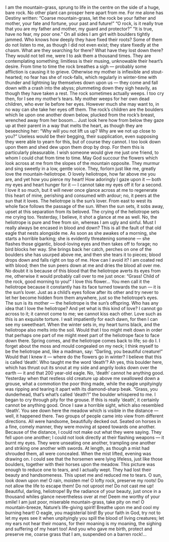 I am the mountain-grass, sprung to life in the centre on the side of a huge, bare rock.
No other plant can prosper here apart from me. For me alone has Destiny written:
“Coarse mountain-grass, let the rock be your father and mother, your fate and fortune,
your past and future!”
“O rock, is it really true that you are my father and mother, my guard and protector?”
“It is true, have no fear, my poor one.”
On all sides I am girt with boulders tightly jammed. Who knows how deeply they have
fixed their roots? Some of them do not listen to me, as though I did not even exist; they
stare fixedly at the chasm. What are they searching for there? What have they lost down
there? They would not tell me, were I to ask them a thousand times. They are
contemplating something; limitless is their musing, unknowable their heart’s desire. From
time to time the rock breathes a sigh — probably some affliction is causing it to grieve.
Otherwise my mother is inflexible and stout-hearted; no fear has she of rock-falls, which
regularly in winter-time with thunder and lightning lay themselves down upon us — they
come and fall down with a crash into the abyss; plummeting down they sigh heavily, as
though they have taken a rest.
The rock sometimes actually weeps. I too cry then, for I see my mother’s tears. My
mother weeps for her own dead children, who ever lie before her eyes. However much
she may want to, in no way can she take her eyes off them. The rock’s children are the
boulders which lie upon one another down below, plucked from the rock’s breast,
wrenched away from her bosom…
Just look here how from below they gaze up at their parent in a way that melts the
heart, as though they are beseeching her: “Why will you not lift us up? Why are we not 
up close to you?” Useless would be their begging, their supplication, even supposing they
were able to yearn for this, but of course they cannot. I too look down upon them and
shed dew upon them drop by drop. For them this is particularly pleasurable.
I wish someone would give me just one friend, to whom I could chat from time to
time. May God succour the flowers which look across at me from the slopes of the
mountain opposite. They murmur and sing sweetly in a low, gentle voice. They, forlorn
just like me, greatly love the mountain-heliotrope. O lovely heliotrope, how far above me
you are, and yet how you pierce my heart!
How adoringly I gaze upon it — both my eyes and heart hunger for it — I cannot take
my eyes off it for a second. I love it so much, but it will never once glance across at me to
regenerate this heart of mine, perishing and consumed with ardour; no, it peers at the sun
that it loves. The heliotrope is the sun’s lover. From east to west its whole face follows
the passage of the sun. When the sun sets, it sobs away, upset at this separation from its
beloved. The crying of the heliotrope sets me crying too. Yesterday, I believe, it shot a
glance at me as well. No, the heliotrope is pure and free from sin, whereas I am ugly and
sinful. Must I really always be encased in blood and down? This is all the fault of that old
eagle that nests alongside me. As soon as she awakes of a morning, she starts a horrible
barking; she is evidently threatening someone — she flashes those gigantic, blood-loving
eyes and then takes off to forage; no bird blocks her way. She brings back her catch,
perches on one of the boulders she has usurped above me, and then she tears it to pieces;
blood drops down and falls right on top of me. How can I avoid it? I am coated red with
blood; then the sun peers down at me and dries the blood all over me. No doubt it is
because of this blood that the heliotrope averts its eyes from me, otherwise it would
probably call over to me just once: “Grass! Child of the rock, good morning to you!”
I love this flower… You men call it the heliotrope because it constantly has its face
turned towards the sun — it is the sun’s lover. Just as a child’s eyes follow after its other
and try never to let her become hidden from them anywhere, just so the heliotrope’s eyes.
The sun is its mother — the heliotrope is the sun’s offspring.
Who has any idea that I love the heliotrope? And yet what is this kind of love? I
cannot go across to it; it cannot come to me; we cannot kiss each other. Love such as this
is an exquisite torture. I wait impatiently for each dawn, for then I can see my sweetheart. 
When the winter sets in, my heart turns black, and the heliotrope also melts into the soil.
Would that I too might melt down in order that perhaps one part of me might meet part of
the heliotrope face to face down there. Spring comes, and the heliotrope comes back to
life; so do I. I forget about the moss and mould congealed on my neck; I think myself to
be the heliotrope and, like a madman, say: “Darling, you beautiful creature!”
Would that I knew it — where do the flowers go in winter? I believe that this is called
‘death’. Who taught me the word ‘death’? Ah yes, this boulder here, which has thrust out
its snout at my side and angrily looks down over the earth — it and that 200 year-old
eagle. No, ‘death’ cannot he anything good. Yesterday when that restless old creature up
above me swallowed down a grouse, what a commotion the poor thing made, while the
eagle unpityingly was ripping and tearing it apart with its diamond-sharp beak.
“Grass, you dunderhead, that’s what’s called ‘death’!” the boulder whispered to me. I
began to cry through pity for the grouse. If this is really ‘death’, it certainly cannot be
anything good.
Once I saw a horrible sight, which also resembled ‘death’. You see down here the
meadow which is visible in the distance — well, it happened there. Two groups of people
came into view from different directions. All were handsome, beautifully decked out.
Seated on horses in a fine, comely manner, they were moving at speed towards one
another. Because of the distance, I could not make out what they were saying. They fell
upon one another; I could not look directly at their flashing weapons — it burnt my eyes.
They were unseating one another, trampling one another and striking one another with
swords.
At length, as though a mist had shrouded them, all were concealed. When the mist
lifted, evening was drawing on. I could see that the horsemen were lying lifeless, just like
those boulders, together with their horses upon the meadow. This picture was enough to
reduce one to tears, and I actually wept. They had lost their beauty and handsomeness.
This upset me and reduced me to tears.
O sun, look down upon me! O rain, moisten me! O lofty rock, preserve my roots! Do
not allow the life to escape them! Do not uproot me! Do not cast me up!
Beautiful, darling, heliotrope! By the radiance of your beauty, just once in a thousand
whiles glance nevertheless over at me! Deem me worthy of your smile! I am just poor, 
miserable mountain-grass, take pity on me! O mountain-breeze, Nature’s life-giving
spirit! Breathe upon me and cool my burning heart!
O eagle, you magisterial bird! By your faith in God, try not to let my eyes see it when
unpityingly you spill the blood of living creatures; let my ears not hear their moans, for
their moaning is my moaning, the sighing and suffering of my heart too! And you who
gave me birth, protect and preserve me, coarse grass that I am, suspended on a barren
rock!...